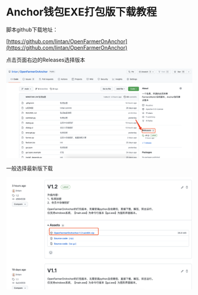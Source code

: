 # Anchor钱包EXE打包版下载教程

脚本github下载地址：

[https://github.com/lintan/OpenFarmerOnAnchor](https://github.com/lintan/OpenFarmerOnAnchor)

点击页面右边的Releases选择版本

![](<../.gitbook/assets/image (2) (1).png>)

一般选择最新版下载

![](<../.gitbook/assets/image (1) (1).png>)
